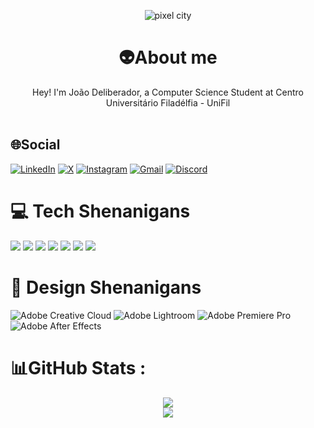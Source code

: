 <p align="center">
<img alt="pixel city" src="https://c.wallhere.com/photos/19/af/Red_Dead_Redemption_2_Rockstar_Games_screen_shot_Video_Game_Landscape_landscape_sunset-1763565.jpg!d"/>
</p>
<div align="center">
    <h1>
        👽About me
    </h1>
Hey! I'm João Deliberador, a Computer Science Student at Centro Universitário Filadélfia - UniFil
<br></br>
<sup></sup>
</div>

 ## 🌐Social
[![LinkedIn](https://img.shields.io/badge/LinkedIn-0077B5?style=for-the-badge&logo=linkedin&logoColor=white)](https://www.linkedin.com/in/jo%C3%A3o-vitor-deliberador-a3a388226/) 
[![X](https://img.shields.io/badge/X-%23000000.svg?style=for-the-badge&logo=X&logoColor=white)](https://twitter.com/JoaoDrVitor) 
[![Instagram](https://img.shields.io/badge/Instagram-%23E4405F.svg?style=for-the-badge&logo=Instagram&logoColor=white)](https://www.instagram.com/joaodeliberador/)
[![Gmail](https://img.shields.io/badge/Gmail-D14836?style=for-the-badge&logo=gmail&logoColor=white)](joaodr@edu.unifil.br)
[![Discord](https://img.shields.io/badge/Discord-%235865F2.svg?style=for-the-badge&logo=discord&logoColor=white)](joaopipous)

    
# 💻 Tech Shenanigans
<div>
<img src="https://img.shields.io/badge/HTML5-E34F26?style=for-the-badge&
logo=html5&logoColor=white">
<img src="https://img.shields.io/badge/Java-ED8B00?style=for-the-badge&logo=java&logoColor=white">
<img src="https://img.shields.io/badge/CSS3-1572B6?style=for-the-badge&logo=css3&logoColor=white">
<img src="https://img.shields.io/badge/JavaScript-F7DF1E?style=for-the-badge&
logo=javascript&logoColor=black">
<img src="https://img.shields.io/badge/Markdown-000000?style=for-the-badge&logo=markdown&logoColor=white">
<img src="https://img.shields.io/badge/mysql-4479A1.svg?style=for-the-badge&logo=mysql&logoColor=white">
<img src= "https://img.shields.io/badge/postgres-%23316192.svg?style=for-the-badge&logo=postgresql&logoColor=white">




# 🎥 Design Shenanigans
![Adobe Creative Cloud](https://img.shields.io/badge/Adobe%20Creative%20Cloud-DA1F26.svg?style=for-the-badge&logo=Adobe%20Creative%20Cloud&logoColor=white)
![Adobe Lightroom](https://img.shields.io/badge/Adobe%20Lightroom-31A8FF.svg?style=for-the-badge&logo=Adobe%20Lightroom&logoColor=white)
![Adobe Premiere Pro](https://img.shields.io/badge/Adobe%20Premiere%20Pro-9999FF.svg?style=for-the-badge&logo=Adobe%20Premiere%20Pro&logoColor=white)
![Adobe After Effects](https://img.shields.io/badge/Adobe%20After%20Effects-9999FF.svg?style=for-the-badge&logo=Adobe%20After%20Effects&logoColor=white)


# 📊GitHub Stats :

<div align="center">
    <div>
        <img src="https://github-readme-stats.vercel.app/api/top-langs/?username=JoaoPipous&show_icons=true&theme=gotham&hide_border=true&include_all_commits=true&layout=compact" />
    </div>
    <img src="https://github-readme-streak-stats.herokuapp.com/?user=JoaoPipous&show_icons=true&theme=gotham&hide_border=true" />
</div>
